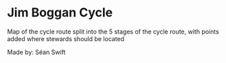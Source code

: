 # Jim Boggan Cycle
Map of the cycle route split into the 5 stages of the cycle route, with points added where stewards should be located

Made by: Séan Swift

